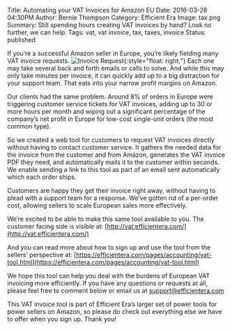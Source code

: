 Title: Automating your VAT Invoices for Amazon EU
Date: 2016-03-28 04:30PM
Author: Bernie Thompson
Category: Efficient Era
Image: tax.png
Summary: Still spending hours creating VAT invoices by hand? Look no further, we can help.
Tags: vat, vat invoice, tax, taxes, invoice
Status: published

If you’re a successful Amazon seller in Europe, you’re likely fielding many VAT invoice requests.
![Invoice Request](/images/blog/2016/03/invoice-request.png){:style="float: right;"}
Each one may take several back and forth emails or calls to solve.  And while this may only take minutes per invoice,  it can quickly add up to a big distraction for your support team. That eats into your narrow profit margins on Amazon.

Our clients had the same problem. Around 8% of orders in Europe were triggering customer service tickets for VAT invoices, adding up to 30 or more hours per month and wiping out a significant percentage of the company’s net profit in Europe for low-cost single-unit orders (the most common type).

So we created a web tool for customers to request VAT invoices directly without having to contact customer service. It gathers the needed data for the invoice from the customer and from Amazon, generates the VAT invoice PDF they need, and automatically mails it to the customer within seconds. We enable sending a link to this tool as part of an email sent automatically which each order ships.

Customers are happy they get their invoice right away, without having to plead with a support team for a response.  We’ve gotten rid of a per-order cost,  allowing sellers to scale European sales more effectively.

We’re excited to be able to make this same tool available to you.  The customer facing side is visible at:
[http://vat.efficientera.com/](http://vat.efficientera.com/)

And you can read more about how to sign up and use the tool from the sellers’ perspective at:
[https://efficientera.com/pages/accounting/vat-tool.html](https://efficientera.com/pages/accounting/vat-tool.html)

We hope this tool can help you deal with the burdens of European VAT invoicing more efficiently.  If you have any questions or requests at all, please feel free to comment below or email us at
[support@efficientera.com](mailto:support@efficientera.com)

This VAT invoice tool is part of Efficient Era’s larger set of power tools for power sellers on Amazon, so please do check out everything else we have to offer when you sign up.  Thank you!